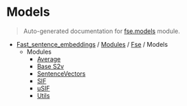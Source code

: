 # Models

> Auto-generated documentation for [fse.models](../../../fse/models/__init__.py) module.

- [Fast_sentence_embeddings](../../README.md#fast_sentence_embeddings-index) / [Modules](../../MODULES.md#fast_sentence_embeddings-modules) / [Fse](../index.md#fse) / Models
    - Modules
        - [Average](average.md#average)
        - [Base S2v](base_s2v.md#base-s2v)
        - [SentenceVectors](sentencevectors.md#sentencevectors)
        - [SIF](sif.md#sif)
        - [uSIF](usif.md#usif)
        - [Utils](utils.md#utils)
